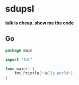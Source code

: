 # sdupsl

**talk is cheap, show me the code**

## Go

```go
package main

import "fmt"

func main() {
	fmt.Println("Hello World")
}
```